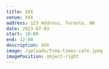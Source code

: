 ```yaml
---
title: XXX
venue: XXX
address: 123 Address, Toronto, ON
date: 2023-07-03
start: 10:00
end: 12:00
description: XXX
image: /uploads/free-times-cafe.jpeg
imagePosition: object-right
---
```

